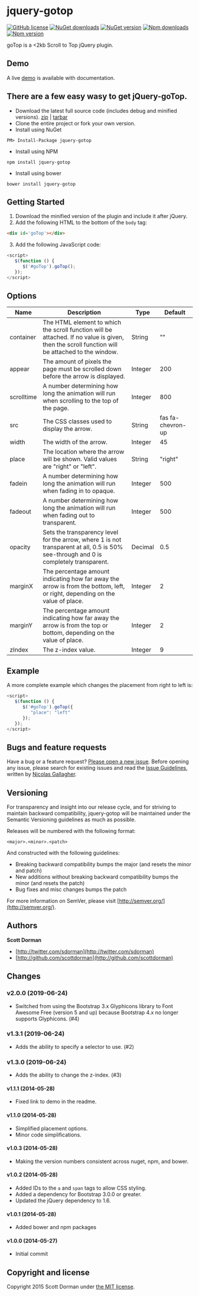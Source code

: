 # jquery-gotop 
[![GitHub license](https://img.shields.io/github/license/scottdorman/jquery-gotop.svg)](https://github.com/scottdorman/jquery-gotop/blob/master/LICENSE) [![NuGet downloads](https://img.shields.io/nuget/dt/jquery-gotop.svg)](http://www.nuget.org/packages/jquery-gotop) [![NuGet version](https://img.shields.io/nuget/v/jquery-gotop.svg)](http://www.nuget.org/packages/jquery-gotop) [![Npm downloads](https://img.shields.io/npm/dm/jquery-gotop.svg?label=npm)](http://www.nuget.org/packages/jquery-gotop) [![Npm version](https://img.shields.io/npm/v/jquery-gotop.svg)](http://www.nuget.org/packages/jquery-gotop)

goTop is a &lt;2kb Scroll to Top jQuery plugin.

## Demo
A live [demo](http://scottdorman.github.io/jquery-gotop) is available with documentation.

## There are a few easy wasy to get jQuery-goTop.
* Download the latest full source code (includes debug and minified versions). [zip](https://github.com/scottdorman/jquery-gotop/zipball/master) | [tarbar](https://github.com/scottdorman/jquery-gotop/tarball/master)
* Clone the entire project or fork your own version.
* Install using NuGet
```
PM> Install-Package jquery-gotop
```
* Install using NPM
```
npm install jquery-gotop
```
* Install using bower
```
bower install jquery-gotop
```

## Getting Started
1. Download the minified version of the plugin and include it after jQuery.
2. Add the following HTML to the bottom of the `body` tag:
```html
<div id='goTop'></div>
```
3. Add the following JavaScript code:
```js
<script>
   $(function () {
      $('#goTop').goTop();
   });
</script>
```

## Options
| Name | Description | Type | Default |
| ---- | ----------- | ---- | ------- |
| container | The HTML element to which the scroll function will be attached. If no value is given, then the scroll function will be attached to the window. | String | "" |
| appear | The amount of pixels the page must be scrolled down before the arrow is displayed. | Integer | 200 |
| scrolltime | A number determining how long the animation will run when scrolling to the top of the page. | Integer | 800 |
| src | The CSS classes used to display the arrow. | String | fas fa-chevron-up |
| width | The width of the arrow. | Integer | 45 |
| place | The location where the arrow will be shown. Valid values are "right" or "left". | String | "right" |
| fadein | A number determining how long the animation will run when fading in to opaque. | Integer | 500 |
| fadeout | A number determining how long the animation will run when fading out to transparent. | Integer | 500 |
| opacity | Sets the transparency level for the arrow, where 1 is not transparent at all, 0.5 is 50% see-through and 0 is completely transparent. | Decimal | 0.5 |
| marginX | The percentage amount indicating how far away the arrow is from the bottom, left, or right, depending on the value of place. | Integer | 2 |
| marginY | The percentage amount indicating how far away the arrow is from the top or bottom, depending on the value of place. | Integer | 2 |
| zIndex | The z-index value. | Integer | 9 |

## Example
A more complete example which changes the placement from right to left is:

```js
<script>
   $(function () {
      $('#goTop').goTop({
         "place": "left"
      });
   });
</script>
```

## Bugs and feature requests

Have a bug or a feature request? [Please open a new issue](https://github.com/scottdorman/jquery-gotop/issues).
Before opening any issue, please search for existing issues and read the [Issue Guidelines](https://github.com/necolas/issue-guidelines), written by [Nicolas Gallagher](https://github.com/necolas/).

## Versioning

For transparency and insight into our release cycle, and for striving to maintain backward compatibility, jquery-gotop will be maintained under the Semantic Versioning guidelines as much as possible.

Releases will be numbered with the following format:

`<major>.<minor>.<patch>`

And constructed with the following guidelines:

* Breaking backward compatibility bumps the major (and resets the minor and patch)
* New additions without breaking backward compatibility bumps the minor (and resets the patch)
* Bug fixes and misc changes bumps the patch

For more information on SemVer, please visit [http://semver.org/](http://semver.org/).

## Authors

**Scott Dorman**

+ [http://twitter.com/sdorman](http://twitter.com/sdorman)
+ [http://github.com/scottdorman](http://github.com/scottdorman)

## Changes
### v2.0.0 (2019-06-24)
* Switched from using the Bootstrap 3.x Glyphicons library to Font Awesome Free (version 5 and up) because Bootstrap 4.x no longer supports Glyphicons. (#4)

### v1.3.1 (2019-06-24)
* Adds the ability to specify a selector to use. (#2)

### v1.3.0 (2019-06-24)
* Adds the ability to change the z-index. (#3)

#### v1.1.1 (2014-05-28)
* Fixed link to demo in the readme.

#### v1.1.0 (2014-05-28)
* Simplified placement options.
* Minor code simplifications.

#### v1.0.3 (2014-05-28)
* Making the version numbers consistent across nuget, npm, and bower.

#### v1.0.2 (2014-05-28)
* Added IDs to the `a` and `span` tags to allow CSS styling.
* Added a dependency for Bootstrap 3.0.0 or greater.
* Updated the jQuery dependency to 1.6.

#### v1.0.1 (2014-05-28)
* Added bower and npm packages

#### v1.0.0 (2014-05-27)
* Initial commit

## Copyright and license

Copyright 2015 Scott Dorman under [the MIT license](LICENSE).
